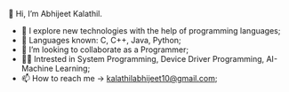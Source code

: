  👋 Hi, I’m Abhijeet Kalathil.
- 👀 I explore new technologies with the help of programming languages;
- 🌱 Languages known: C, C++, Java, Python;
- 💞️ I’m looking to collaborate as a Programmer;
- 👨‍💻 Intrested in System Programming, Device Driver Programming, AI-Machine Learning;
- 📫 How to reach me -> kalathilabhijeet10@gmail.com;
